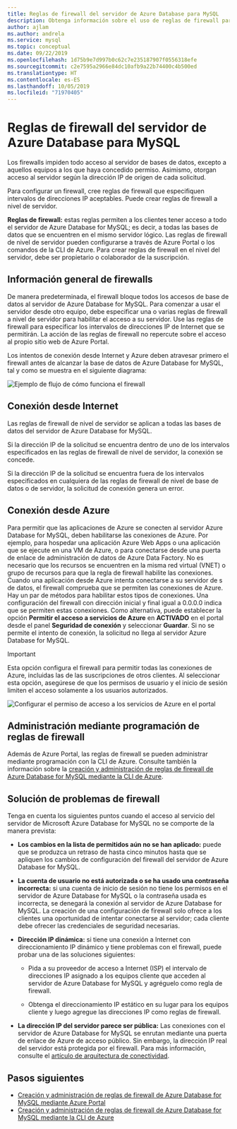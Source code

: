 ```yaml
---
title: Reglas de firewall del servidor de Azure Database para MySQL
description: Obtenga información sobre el uso de reglas de firewall para habilitar conexiones a su servidor de Azure Database for MySQL.
author: ajlam
ms.author: andrela
ms.service: mysql
ms.topic: conceptual
ms.date: 09/22/2019
ms.openlocfilehash: 1d75b9e7d997b0c62c7e235187907f0556318efe
ms.sourcegitcommit: c2e7595a2966e84dc10afb9a22b74400c4b500ed
ms.translationtype: HT
ms.contentlocale: es-ES
ms.lasthandoff: 10/05/2019
ms.locfileid: "71970405"
---
```

# <a name="azure-database-for-mysql-server-firewall-rules"></a>Reglas de firewall del servidor de Azure Database para MySQL
Los firewalls impiden todo acceso al servidor de bases de datos, excepto a aquellos equipos a los que haya concedido permiso. Asimismo, otorgan acceso al servidor según la dirección IP de origen de cada solicitud.

Para configurar un firewall, cree reglas de firewall que especifiquen intervalos de direcciones IP aceptables. Puede crear reglas de firewall a nivel de servidor.

**Reglas de firewall:** estas reglas permiten a los clientes tener acceso a todo el servidor de Azure Database for MySQL; es decir, a todas las bases de datos que se encuentren en el mismo servidor lógico. Las reglas de firewall de nivel de servidor pueden configurarse a través de Azure Portal o los comandos de la CLI de Azure. Para crear reglas de firewall en el nivel del servidor, debe ser propietario o colaborador de la suscripción.

## <a name="firewall-overview"></a>Información general de firewalls
De manera predeterminada, el firewall bloque todos los accesos de base de datos al servidor de Azure Database for MySQL. Para comenzar a usar el servidor desde otro equipo, debe especificar una o varias reglas de firewall a nivel de servidor para habilitar el acceso a su servidor. Use las reglas de firewall para especificar los intervalos de direcciones IP de Internet que se permitirán. La acción de las reglas de firewall no repercute sobre el acceso al propio sitio web de Azure Portal.

Los intentos de conexión desde Internet y Azure deben atravesar primero el firewall antes de alcanzar la base de datos de Azure Database for MySQL, tal y como se muestra en el siguiente diagrama:

![Ejemplo de flujo de cómo funciona el firewall](./media/concepts-firewall-rules/1-firewall-concept.png)

## <a name="connecting-from-the-internet"></a>Conexión desde Internet
Las reglas de firewall de nivel de servidor se aplican a todas las bases de datos del servidor de Azure Database for MySQL.

Si la dirección IP de la solicitud se encuentra dentro de uno de los intervalos especificados en las reglas de firewall de nivel de servidor, la conexión se concede.

Si la dirección IP de la solicitud se encuentra fuera de los intervalos especificados en cualquiera de las reglas de firewall de nivel de base de datos o de servidor, la solicitud de conexión genera un error.

## <a name="connecting-from-azure"></a>Conexión desde Azure
Para permitir que las aplicaciones de Azure se conecten al servidor Azure Database for MySQL, deben habilitarse las conexiones de Azure. Por ejemplo, para hospedar una aplicación Azure Web Apps o una aplicación que se ejecute en una VM de Azure, o para conectarse desde una puerta de enlace de administración de datos de Azure Data Factory. No es necesario que los recursos se encuentren en la misma red virtual (VNET) o grupo de recursos para que la regla de firewall habilite las conexiones. Cuando una aplicación desde Azure intenta conectarse a su servidor de s de datos, el firewall comprueba que se permiten las conexiones de Azure. Hay un par de métodos para habilitar estos tipos de conexiones. Una configuración del firewall con dirección inicial y final igual a 0.0.0.0 indica que se permiten estas conexiones. Como alternativa, puede establecer la opción **Permitir el acceso a servicios de Azure** en **ACTIVADO** en el portal desde el panel **Seguridad de conexión** y seleccionar **Guardar**. Si no se permite el intento de conexión, la solicitud no llega al servidor Azure Database for MySQL.

> [!IMPORTANT]
> Esta opción configura el firewall para permitir todas las conexiones de Azure, incluidas las de las suscripciones de otros clientes. Al seleccionar esta opción, asegúrese de que los permisos de usuario y el inicio de sesión limiten el acceso solamente a los usuarios autorizados.
> 

![Configurar el permiso de acceso a los servicios de Azure en el portal](./media/concepts-firewall-rules/allow-azure-services.png)

## <a name="programmatically-managing-firewall-rules"></a>Administración mediante programación de reglas de firewall
Además de Azure Portal, las reglas de firewall se pueden administrar mediante programación con la CLI de Azure. Consulte también la información sobre la [creación y administración de reglas de firewall de Azure Database for MySQL mediante la CLI de Azure](./howto-manage-firewall-using-cli.md).

## <a name="troubleshooting-firewall-issues"></a>Solución de problemas de firewall
Tenga en cuenta los siguientes puntos cuando el acceso al servicio del servidor de Microsoft Azure Database for MySQL no se comporte de la manera prevista:

* **Los cambios en la lista de permitidos aún no se han aplicado:** puede que se produzca un retraso de hasta cinco minutos hasta que se apliquen los cambios de configuración del firewall del servidor de Azure Database for MySQL.

* **La cuenta de usuario no está autorizada o se ha usado una contraseña incorrecta:** si una cuenta de inicio de sesión no tiene los permisos en el servidor de Azure Database for MySQL o la contraseña usada es incorrecta, se denegará la conexión al servidor de Azure Database for MySQL. La creación de una configuración de firewall solo ofrece a los clientes una oportunidad de intentar conectarse al servidor; cada cliente debe ofrecer las credenciales de seguridad necesarias.

* **Dirección IP dinámica:** si tiene una conexión a Internet con direccionamiento IP dinámico y tiene problemas con el firewall, puede probar una de las soluciones siguientes:

   * Pida a su proveedor de acceso a Internet (ISP) el intervalo de direcciones IP asignado a los equipos cliente que acceden al servidor de Azure Database for MySQL y agréguelo como regla de firewall.

   * Obtenga el direccionamiento IP estático en su lugar para los equipos cliente y luego agregue las direcciones IP como reglas de firewall.

* **La dirección IP del servidor parece ser pública:** Las conexiones con el servidor de Azure Database for MySQL se enrutan mediante una puerta de enlace de Azure de acceso público. Sin embargo, la dirección IP real del servidor está protegida por el firewall. Para más información, consulte el [artículo de arquitectura de conectividad](concepts-connectivity-architecture.md). 

## <a name="next-steps"></a>Pasos siguientes

* [Creación y administración de reglas de firewall de Azure Database for MySQL mediante Azure Portal](./howto-manage-firewall-using-portal.md)
* [Creación y administración de reglas de firewall de Azure Database for MySQL mediante la CLI de Azure](./howto-manage-firewall-using-cli.md)
